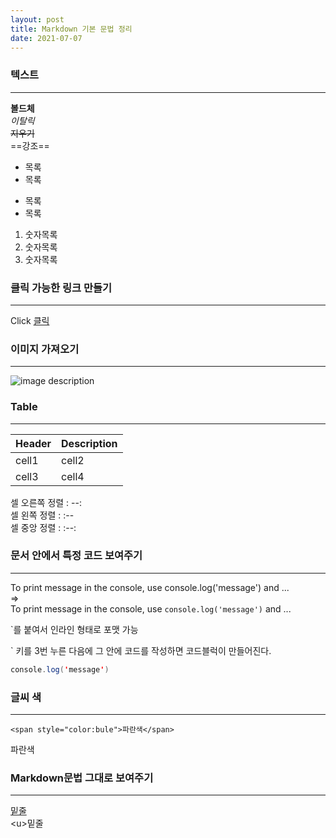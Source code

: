 ```yaml
---
layout: post
title: Markdown 기본 문법 정리
date: 2021-07-07
---
```


### 텍스트  
___  

**볼드체**  
*이탈릭*  
~~지우기~~  
==강조==  



* 목록
* 목록


- 목록
- 목록


1. 숫자목록
2. 숫자목록
3. 숫자목록


### 클릭 가능한 링크 만들기
___
  
Click [클릭](https://www.naver.com/)  



### 이미지 가져오기
___
  
![image description](https://dummyimage.com/600x400/666/fff)  




### Table
___
  
|Header|Description|
|--|--|
|cell1|cell2|
|cell3|cell4|
  
셀 오른쪽 정렬 : --:  
셀  왼쪽  정렬 : :--  
셀  중앙  정렬 : :--:  



### 문서 안에서 특정 코드 보여주기
___
  
To print message in the console, use console.log('message') and ...  
=>  
To print message in the console, use `console.log('message')` and ...  


`를 붙여서 인라인 형태로 포맷 가능  
  
` 키를 3번 누른 다음에 그 안에 코드를 작성하면 코드블럭이 만들어진다.  

```java
console.log('message')
```



### 글씨 색
___
  
```
<span style="color:bule">파란색</span>
```
<span style="color:bule">파란색</span>  



### Markdown문법 그대로 보여주기
___
  
<u>밑줄</u>  
\<u>밑줄</u>  


